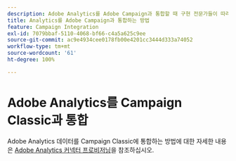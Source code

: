 ```yaml
---
description: Adobe Analytics를 Adobe Campaign과 통합할 때 구현 전문가들이 따라야 하는 참조 아키텍처, 지침, 구성 단계 및 테스트에 대한 정보입니다.
title: Analytics를 Adobe Campaign과 통합하는 방법
feature: Campaign Integration
exl-id: 7079bbaf-5110-4068-bf66-c4a5a625c9ee
source-git-commit: ac9e4934cee0178fb00e4201cc3444d333a74052
workflow-type: tm+mt
source-wordcount: '61'
ht-degree: 100%

---
```


# Adobe Analytics를 Campaign Classic과 통합

Adobe Analytics 데이터를 Campaign Classic에 통합하는 방법에 대한 자세한 내용은 [Adobe Analytics 커넥터 프로비저닝](https://experienceleague.adobe.com/docs/campaign-classic/using/getting-started/connectors/analytics-connector/adobe-analytics-provisioning.html)을 참조하십시오.
